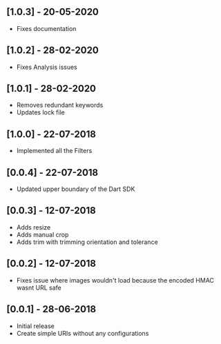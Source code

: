 ## [1.0.3] - 20-05-2020

* Fixes documentation

## [1.0.2] - 28-02-2020

* Fixes Analysis issues

## [1.0.1] - 28-02-2020

* Removes redundant keywords
* Updates lock file

## [1.0.0] - 22-07-2018

* Implemented all the Filters

## [0.0.4] - 22-07-2018

* Updated upper boundary of the Dart SDK

## [0.0.3] - 12-07-2018

* Adds resize
* Adds manual crop
* Adds trim with trimming orientation and tolerance

## [0.0.2] - 12-07-2018

* Fixes issue where images wouldn't load because the encoded HMAC wasnt URL safe

## [0.0.1] - 28-06-2018

* Initial release
* Create simple URIs without any configurations
